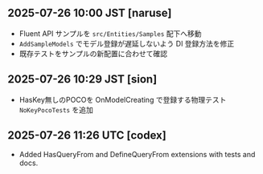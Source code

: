 ## 2025-07-26 10:00 JST [naruse]
- Fluent API サンプルを `src/Entities/Samples` 配下へ移動
- `AddSampleModels` でモデル登録が遅延しないよう DI 登録方法を修正
- 既存テストをサンプルの新配置に合わせて確認
## 2025-07-26 10:29 JST [sion]
- HasKey無しのPOCOを OnModelCreating で登録する物理テスト `NoKeyPocoTests` を追加
## 2025-07-26 11:26 UTC [codex]
- Added HasQueryFrom and DefineQueryFrom extensions with tests and docs.
